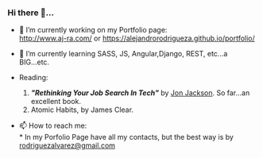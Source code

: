 ### Hi there 👋...


- 🔭 I’m currently working on my Portfolio page:   
http://www.aj-ra.com/ or https://alejandrorodrigueza.github.io/portfolio/   

- 🌱 I’m currently learning SASS, JS, Angular,Django, REST, etc...a BIG...etc.
- Reading:   

  1. ***"Rethinking Your Job Search In Tech"*** by [Jon Jackson](https://iamjonjackson.gumroad.com/). So far...an excellent book.
  2. Atomic Habits, by James Clear.  
  
- 📫 How to reach me:    
       * In my Porfolio Page have all my contacts, but the best way is by rodriguezalvarez@gmail.com

<!--
**AlejandroRodriguezA/AlejandroRodriguezA** is a ✨ _special_ ✨ repository because its `README.md` (this file) appears on your GitHub profile.

Here are some ideas to get you started:

- 🔭 I’m currently working on my Portfolio page
- 🌱 I’m currently learning SASS, JS, Angular, etc...
- 👯 I’m looking to collaborate on ...
- 🤔 I’m looking for help with ...
- 💬 Ask me about trading, diving
- 📫 How to reach me: ...
- 😄 Pronouns: ...
- ⚡ Fun fact: ...
-->

